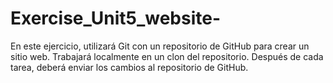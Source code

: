 # Exercise_Unit5_website-
En este ejercicio, utilizará Git con un repositorio de GitHub para crear un sitio web. Trabajará localmente en un clon del repositorio. Después de cada tarea, deberá enviar los cambios al repositorio de GitHub.
